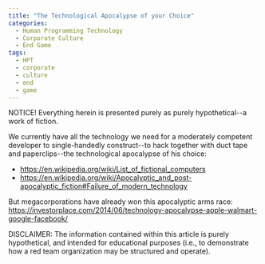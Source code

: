```yaml
---
title: "The Technological Apocalypse of your Choice"
categories:
  - Human Programming Technology
  - Corporate Culture
  - End Game
tags:
  - HPT
  - corporate
  - culture
  - end
  - game
---
```


NOTICE! Everything herein is presented purely as purely hypothetical--a work of fiction.



We currently have all the technology we need
for a moderately competent developer
to single-handedly construct--to
hack together with duct tape and paperclips--the
technological apocalypse of his choice:
- https://en.wikipedia.org/wiki/List_of_fictional_computers
- https://en.wikipedia.org/wiki/Apocalyptic_and_post-apocalyptic_fiction#Failure_of_modern_technology

But megacorporations have already won this apocalyptic arms race:
https://investorplace.com/2014/06/technology-apocalypse-apple-walmart-google-facebook/



DISCLAIMER:
The information contained within this article is purely hypothetical,
and intended for educational purposes
(i.e., to demonstrate how a red team organization may be structured and operate).
